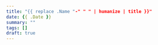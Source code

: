 ```yaml
---
title: "{{ replace .Name "-" " " | humanize | title }}"
date: {{ .Date }}
summary: ""
tags: []
draft: true
---
```


